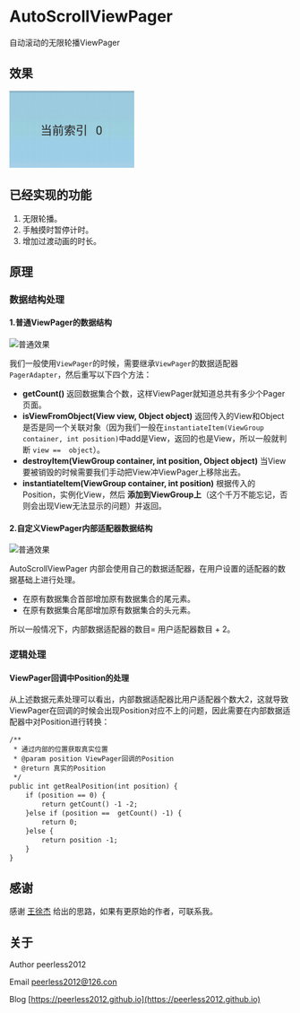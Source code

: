 # AutoScrollViewPager
自动滚动的无限轮播ViewPager

## 效果
![截图](https://raw.githubusercontent.com/peerless2012/AutoScrollViewPager/master/ScreenShots/ScreenGif.gif)

## 已经实现的功能
1. 无限轮播。
2. 手触摸时暂停计时。
3. 增加过渡动画的时长。

## 原理

### 数据结构处理

#### 1.普通ViewPager的数据结构
![普通效果](file:///D:/develop/git/AutoScrollViewPager/ScreenShots/img_normal.png)

我们一般使用`ViewPager`的时候，需要继承`ViewPager`的数据适配器`PagerAdapter`，然后重写以下四个方法：

* __getCount()__ 返回数据集合个数，这样ViewPager就知道总共有多少个Pager页面。
* __isViewFromObject(View view, Object object)__ 返回传入的View和Object是否是同一个关联对象（因为我们一般在`instantiateItem(ViewGroup container, int position)`中add是View，返回的也是View，所以一般就判断 `view ==  object`）。
* __destroyItem(ViewGroup container, int position, Object object)__ 当View要被销毁的时候需要我们手动把View冲ViewPager上移除出去。
* __instantiateItem(ViewGroup container, int position)__ 根据传入的Position，实例化View，然后 __添加到ViewGroup上__（这个千万不能忘记，否则会出现View无法显示的问题）并返回。

#### 2.自定义ViewPager内部适配器数据结构
![普通效果](file:///D:/develop/git/AutoScrollViewPager/ScreenShots/pager_inner.png)
 
AutoScrollViewPager 内部会使用自己的数据适配器，在用户设置的适配器的数据基础上进行处理。

* 在原有数据集合首部增加原有数据集合的尾元素。
* 在原有数据集合尾部增加原有数据集合的头元素。

所以一般情况下，内部数据适配器的数目= 用户适配器数目 + 2。

### 逻辑处理

#### ViewPager回调中Position的处理
从上述数据元素处理可以看出，内部数据适配器比用户适配器个数大2，这就导致ViewPager在回调的时候会出现Position对应不上的问题，因此需要在内部数据适配器中对Position进行转换：
	
	/**
	 * 通过内部的位置获取真实位置
	 * @param position ViewPager回调的Position
	 * @return 真实的Position
	 */
	public int getRealPosition(int position) {
		if (position == 0) {
			return getCount() -1 -2; 
		}else if (position ==  getCount() -1) {
			return 0;
		}else {
			return position -1;
		}
	}



## 感谢
感谢 [王徐杰](http://wangxujie.github.io/) 给出的思路，如果有更原始的作者，可联系我。

## 关于
Author peerless2012

Email  [peerless2012@126.con](mailto:peerless2012@126.con)

Blog   [https://peerless2012.github.io](https://peerless2012.github.io)